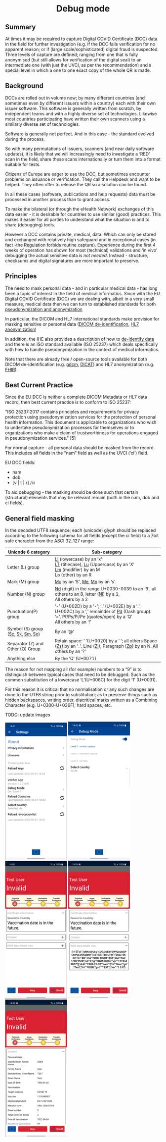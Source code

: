 <h1 align="center">
    Debug mode
</h1>

## Summary

At times it may be required to capture Digital COVID Certificate (DCC) data in the field for further investigation (e.g. if the DCC  fails verification for no apparent reason; or if (large scale/sophisticated) digital fraud is suspected. Three levels of capture are defined; ranging from one that is fully anonymised (but still allows for verification of the digital seal) to an intermediate one (with just the UVCI, as per the recommendation) and a special level in which a one to one exact copy of the whole QR is made.

## Background

DCCs are rolled out in volume now; by many different countries (and sometimes even by different issuers within a country) each with their own issuer software. This software is generally written from scratch, by independent teams and with a highly diverse set of technologies. Likewise most countries participating have written their own scanners using a similarly diverse set of technologies.  

Software is generally not perfect. And in this case - the standard evolved during the process. 

So with many permutations of issuers, scanners (and near daily software updates), it is likely that we will increasingly need to investigate a ‘RED’ scan in the field, share these scans internationally or turn them into a format suitable for tests.

Citizens of Europe are eager to use the DCC, but sometimes encounter problems on issuance or verification. They call the Helpdesk and want to be helped. They often offer to release the QR  so a solution can be found.

In all these cases (software, publications and help requests) data must be processed in another process than to grant access.

To make the bilateral (or through the eHealth Network) exchanges of this data easier - it is desirable for countries to use similar (good) practices. This makes it easier for all parties to understand what the situation is and to share (debugging) tools.

However a DCC contains private, medical, data. Which can only be stored and exchanged with relatively high safeguard and in exceptional cases (in fact -the Regulation forbids routine capture).  Experience during the first 4 weeks of operation has shown for most (technical) validations and ‘in vivo’ debugging the actual sensitive data is *not needed*. Instead - structure, checksums and digital signatures are more important to preserve.

## Principles

The need to mask personal data - and in particular medical data - has long been a topic of interest in the field of medical informatics. Since with the EU Digital COVID Certificate (DCC) we are dealing with, albeit in a very small measure, medical data then we can turn to established standards for both [pseudonymization and anonymization](https://www.johner-institute.com/articles/software-iec-62304/and-more/anonymization-and-pseudonymization/)

In particular,  the DICOM and HL7 international standards make provision for masking sensitive or personal data ([DICOM de-identification](http://dicom.nema.org/medical/dicom/current/output/html/part15.html#chapter_E), [HL7 anonymization](http://hl7.org/fhir/secpriv-module.html#deId))

In addition, the IHE also provides a description of how to [de-identify data](https://wiki.ihe.net/index.php/Healthcare_De-Identification_Handbook) and there is an ISO standard available (ISO 25237) which deals specifically with how to handle pseudonymization in the context of medical informatics.

Note that there are already free / open-source tools available for both DICOM de-identification (e.g. [gdcm](http://gdcm.sourceforge.net/html/gdcmanon.html), [DICAT](https://github.com/aces/DICAT)) and HL7 anonymization (e.g. [FHIR](https://github.com/microsoft/FHIR-Tools-for-Anonymization)).


## Best Current Practice

Since the EU DCC is neither a complete DICOM Metadata or HL7 data record, then best current practice is to conform to ISO 25237:

"ISO 25237:2017 contains principles and requirements for privacy protection using pseudonymization services for the protection of personal health information. This document is applicable to organizations who wish to undertake pseudonymization processes for themselves or to organizations who make a claim of trustworthiness for operations engaged in pseudonymization services." [5]

For normal capture - all personal data should be masked from the record. This includes all fields in the “nam” field as well as the  UVCI (‘ci’) field. 


EU DCC fields:
- nam
- dob
- [v | t | r] /ci


To aid debugging - the masking should be done such that certain (structural) elements that may be relevant remain (both in the nam, dob and ci fields). 


## General field masking

In the decoded UTF8 sequence; each (unicode) glyph should be replaced according to the following schema for all fields (except the ci field) to a 7bit safe character from the ASCI 32..127 range:


| Unicode 6 category    | Sub-category                 |
| ----------------|-------------------------- |
| Letter (L) group | [LI](https://www.compart.com/en/unicode/category/Ll) (lowercase) by an ‘x’ <br/>[LT](https://www.compart.com/en/unicode/category/LT) (titlecase), [Lu](https://www.compart.com/en/unicode/category/Lu) (Uppercase) by an ‘X’<br/>[Lm](https://www.compart.com/en/unicode/category/Lm) (modifier) by an M <br/>Lo (other) by an R |
| Mark (M) group | [Mc](https://www.compart.com/en/unicode/category/Mc) by an ‘S’, [Me](https://www.compart.com/en/unicode/category/Me), [Mn](https://www.compart.com/en/unicode/category/Mn) by an ‘s’. |
| Number (N) group | [Nd](https://www.compart.com/en/unicode/category/Nd) (digit) in the range U+0030-0039 to an ‘9’, all others to an 8, letter ([Nl](https://www.compart.com/en/unicode/category/Ni)) by a 1,<br/>All others by a 2 |
| Punctuation(P) group | ‘-’ (U+002D) by a ‘-’; ‘.’ (U+002E) by a ‘.’, U+002C) by a ‘,’  remainder of [Pd](https://www.compart.com/en/unicode/category/Pd) (Dash group): ‘=’. Pf/Ps/Pi/Pe (quotes/open) by a ‘Q’ <br/>All others by an ‘!’ |
| Symbol (S) group ([Sc](https://www.compart.com/en/unicode/category/Sc), [Sk](https://www.compart.com/en/unicode/category/Sk), [Sm](https://www.compart.com/en/unicode/category/Sm), [So](https://www.compart.com/en/unicode/category/So)) | By an ‘@’ |
| Separator (Z) and Other (O) Group | Retain space: ‘ ‘(U+0020) by a ‘ ‘;  all others Space ([Zs](https://www.compart.com/en/unicode/category/Zs)) by an ‘_’.  Line ([ZI](https://www.compart.com/en/unicode/category/Zl)), Paragraph ([Zp](https://www.compart.com/en/unicode/category/Zp)) by an N. All others by an ‘?’ |
| Anything else | By the ‘Q’ (U+0071) |


The reason for not mapping all (for example) numbers to a “9” is to distinguish between typical cases that need to be debugged. Such as the common substitution of a lowercase ‘L’(U+006C) for the digit ‘1’ (U+0031). 

For this reason it is critical that no normalisation or any such changes are done to the UTF8 string prior to substitution; as to preserve things such as hidden backspaces, writing order, diacritical marks written as a Combining Character (e.g. U+0300–U+036F), hard spaces, etc.





TODO: update images

<img src="/docs/resources/debugMode/settings.png" width="200" /> <img src="/docs/resources/debugMode/debug.png" width="200" /> <img src="/docs/resources/debugMode/debug_certInfo.png" width="200" /> <img src="/docs/resources/debugMode/debug_rawData.png" width="200" /> <img src="/docs/resources/debugMode/debug_content.png" width="200" />
